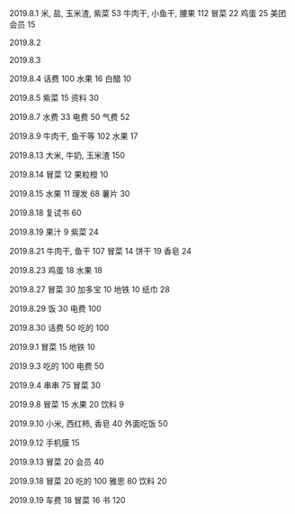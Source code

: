 2019.8.1
米, 盐, 玉米渣, 紫菜	53
牛肉干, 小鱼干, 腰果	112
冒菜					22
鸡蛋					25
美团会员				15

2019.8.2

2019.8.3

2019.8.4
话费					100
水果					16
白醋					10

2019.8.5
紫菜					15
资料					30

2019.8.7
水费					33
电费					50
气费					52

2019.8.9
牛肉干, 鱼干等			102
水果					17

2019.8.13
大米, 牛奶, 玉米渣		150

2019.8.14
冒菜					12
果粒橙					10

2019.8.15
水果					11
理发					68
薯片					30

2019.8.18
复试书					60

2019.8.19
果汁					9
紫菜					24

2019.8.21
牛肉干, 鱼干			107
冒菜					14
饼干					19
香皂					24

2019.8.23
鸡蛋					18
水果					18

2019.8.27
冒菜					30
加多宝					10
地铁					10
纸巾					28

2019.8.29
饭						30
电费					100

2019.8.30
话费					50
吃的					100

2019.9.1
冒菜					15
地铁					10

2019.9.3
吃的					100
电费					50

2019.9.4
串串					75
冒菜					30

2019.9.8
冒菜					15
水果					20
饮料					9

2019.9.10
小米, 西红柿, 香皂		40
外面吃饭				50

2019.9.12
手机膜					15

2019.9.13
冒菜					20
会员					40

2019.9.18
冒菜					20
吃的					100
雅思					80
饮料					20

2019.9.19
车费					18
冒菜					16
书						120
